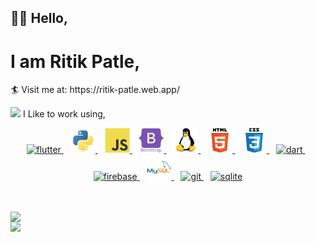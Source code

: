 <h2>🙏🏻 Hello,</h2>
       <h1>I am Ritik Patle,</h1>
       <p> 🏄 Visit me at: https://ritik-patle.web.app/</p>
       <p><img src="https://media.giphy.com/media/WUlplcMpOCEmTGBtBW/giphy.gif" width="30"> I Like to work using,</p>
<div>
<p align="center">
<a href="https://flutter.dev" target="_blank"> <img src="https://www.vectorlogo.zone/logos/flutterio/flutterio-icon.svg" alt="flutter" width="40" height="40"/> </a>&ensp;
<a href="https://www.python.org" target="_blank"> <img src="https://raw.githubusercontent.com/devicons/devicon/master/icons/python/python-original.svg" alt="python" width="40" height="40"/> </a>&ensp;
<a href="https://developer.mozilla.org/en-US/docs/Web/JavaScript" target="_blank"> <img src="https://raw.githubusercontent.com/devicons/devicon/master/icons/javascript/javascript-original.svg" alt="javascript" width="40" height="40"/> </a>&ensp;
<a href="https://getbootstrap.com" target="_blank"> <img src="https://raw.githubusercontent.com/devicons/devicon/master/icons/bootstrap/bootstrap-plain-wordmark.svg" alt="bootstrap" width="40" height="40"/> </a>&ensp;
<a href="https://www.linux.org/" target="_blank"> <img src="https://raw.githubusercontent.com/devicons/devicon/master/icons/linux/linux-original.svg" alt="linux" width="40" height="40"/> </a> &ensp;
<a href="https://www.w3.org/html/" target="_blank"> <img src="https://raw.githubusercontent.com/devicons/devicon/master/icons/html5/html5-original-wordmark.svg" alt="html5" width="40" height="40"/> </a>&ensp;
<a href="https://www.w3schools.com/css/" target="_blank"> <img src="https://raw.githubusercontent.com/devicons/devicon/master/icons/css3/css3-original-wordmark.svg" alt="css3" width="40" height="40"/> </a>&ensp;
<a href="https://dart.dev" target="_blank"> <img src="https://www.vectorlogo.zone/logos/dartlang/dartlang-icon.svg" alt="dart" width="40" height="40"/> </a>&ensp;
<a href="https://firebase.google.com/" target="_blank"> <img src="https://www.vectorlogo.zone/logos/firebase/firebase-icon.svg" alt="firebase" width="40" height="40"/> </a>&ensp;
<a href="https://www.mysql.com/" target="_blank"> <img src="https://raw.githubusercontent.com/devicons/devicon/master/icons/mysql/mysql-original-wordmark.svg" alt="mysql" width="40" height="40"/> </a>&ensp;
<a href="https://git-scm.com/" target="_blank"> <img src="https://www.vectorlogo.zone/logos/git-scm/git-scm-icon.svg" alt="git" width="40" height="40"/> </a>&ensp;
<a href="https://www.sqlite.org/" target="_blank"> <img src="https://www.vectorlogo.zone/logos/sqlite/sqlite-icon.svg" alt="sqlite" width="40" height="40"/> </a> </p>&ensp;
</div>
<br>

<div>
<img align="left" width="420px" src="https://github-readme-stats.vercel.app/api?username=RitikPatle&&show_icons=true&title_color=ffffff&icon_color=ffffff&text_color=4e9eff&bg_color=000018">
<img align="left" width="390px" src="https://github-readme-stats.vercel.app/api/top-langs/?username=RitikPatle&langs_count=5t&&show_icons=true&title_color=ffffff&icon_color=ffffff&text_color=4e9eff&bg_color=000018"><br>
<!--
<img align="left"  width="420px" src="https://github-readme-stats.vercel.app/api/top-langs/?username=RitikPatle&layout=compact&&show_icons=true&title_color=ffffff&icon_color=ffffff&text_color=4e9eff&bg_color=000018"><br>
-->

</div>
